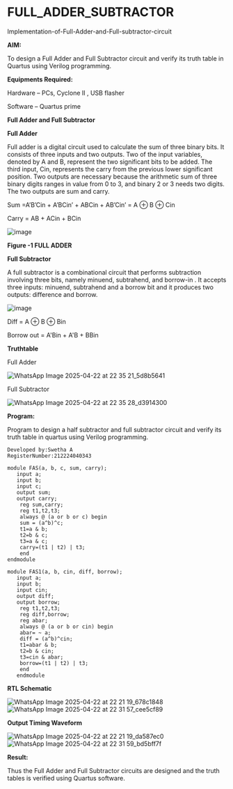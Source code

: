 # FULL_ADDER_SUBTRACTOR

Implementation-of-Full-Adder-and-Full-subtractor-circuit

**AIM:**

To design a Full Adder and Full Subtractor circuit and verify its truth table in Quartus using Verilog programming.

**Equipments Required:**

Hardware – PCs, Cyclone II , USB flasher

Software – Quartus prime

**Full Adder and Full Subtractor**

**Full Adder**

Full adder is a digital circuit used to calculate the sum of three binary bits. It consists of three inputs and two outputs. Two of the input variables, denoted by A and B, represent the two significant bits to be added. The third input, Cin, represents the carry from the previous lower significant position. Two outputs are necessary because the arithmetic sum of three binary digits ranges in value from 0 to 3, and binary 2 or 3 needs two digits. The two outputs are sum and carry.

Sum =A’B’Cin + A’BCin’ + ABCin + AB’Cin’ = A ⊕ B ⊕ Cin 

Carry = AB + ACin + BCin

![image](https://github.com/naavaneetha/FULL_ADDER_SUBTRACTOR/assets/154305477/0f30ba51-5ffb-4198-845f-18e054f675e7)

**Figure -1 FULL ADDER**

**Full Subtractor**

A full subtractor is a combinational circuit that performs subtraction involving three bits, namely minuend, subtrahend, and borrow-in . It accepts three inputs: minuend, subtrahend and a borrow bit and it produces two outputs: difference and borrow.

![image](https://github.com/naavaneetha/FULL_ADDER_SUBTRACTOR/assets/154305477/02b24f51-ab51-4304-9ad6-7b81ffc1ead5)

Diff = A ⊕ B ⊕ Bin 

Borrow out = A'Bin + A'B + BBin

**Truthtable**

Full Adder

![WhatsApp Image 2025-04-22 at 22 35 21_5d8b5641](https://github.com/user-attachments/assets/6900f1a0-986f-49d3-9089-0bb6d61e675c)

Full Subtractor 

![WhatsApp Image 2025-04-22 at 22 35 28_d3914300](https://github.com/user-attachments/assets/320ce89b-b830-4ef5-8385-98cf4c9795ca)


**Program:**

 Program to design a half subtractor and full subtractor circuit and verify its truth table in quartus using Verilog programming. 
 
 ```
 Developed by:Swetha A
 RegisterNumber:212224040343
 
 module FAS(a, b, c, sum, carry);
    input a;
    input b;
    input c;
    output sum;
    output carry;
	 reg sum,carry;
	 reg t1,t2,t3;
	 always @ (a or b or c) begin
	 sum = (a^b)^c;
	 t1=a & b;
	 t2=b & c;
	 t3=a & c;
	 carry=(t1 | t2) | t3;
	 end
endmodule

module FAS1(a, b, cin, diff, borrow);
    input a;
    input b;
    input cin;
    output diff;
    output borrow;
	 reg t1,t2,t3;
	 reg diff,borrow;
	 reg abar;
	 always @ (a or b or cin) begin
	 abar= ~ a;
	 diff = (a^b)^cin;
	 t1=abar & b;
	 t2=b & cin;
	 t3=cin & abar;
	 borrow=(t1 | t2) | t3;
	 end
	endmodule
 ```

**RTL Schematic**

![WhatsApp Image 2025-04-22 at 22 21 19_678c1848](https://github.com/user-attachments/assets/f1166d29-86d1-488a-8b1f-014c033b2df1)
![WhatsApp Image 2025-04-22 at 22 31 57_cee5cf89](https://github.com/user-attachments/assets/66906b4e-4718-4772-aa54-23bab328de3b)




**Output Timing Waveform**

![WhatsApp Image 2025-04-22 at 22 21 19_da587ec0](https://github.com/user-attachments/assets/43970d1a-4281-46e1-9825-517bcd0ccf38)
![WhatsApp Image 2025-04-22 at 22 31 59_bd5bff7f](https://github.com/user-attachments/assets/21cd21e8-5621-4957-a4d4-a4c2ca6dbc33)


**Result:**

Thus the Full Adder and Full Subtractor circuits are designed and the truth tables is verified using Quartus software.



